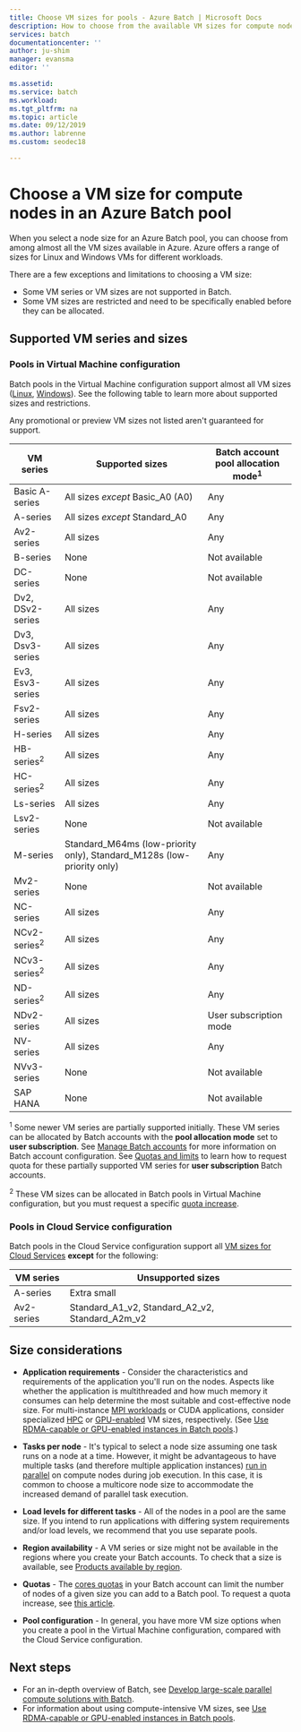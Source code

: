 ```yaml
---
title: Choose VM sizes for pools - Azure Batch | Microsoft Docs
description: How to choose from the available VM sizes for compute nodes in Azure Batch pools
services: batch
documentationcenter: ''
author: ju-shim
manager: evansma
editor: ''

ms.assetid: 
ms.service: batch
ms.workload: 
ms.tgt_pltfrm: na
ms.topic: article
ms.date: 09/12/2019
ms.author: labrenne
ms.custom: seodec18

---
```


# Choose a VM size for compute nodes in an Azure Batch pool

When you select a node size for an Azure Batch pool, you can choose from among almost all the VM sizes available in Azure. Azure offers a range of sizes for Linux and Windows VMs for different workloads.

There are a few exceptions and limitations to choosing a VM size:

* Some VM series or VM sizes are not supported in Batch.
* Some VM sizes are restricted and need to be specifically enabled before they can be allocated.

## Supported VM series and sizes

### Pools in Virtual Machine configuration

Batch pools in the Virtual Machine configuration support almost all VM sizes ([Linux](../virtual-machines/linux/sizes.md), [Windows](../virtual-machines/windows/sizes.md)). See the following table to learn more about supported sizes and restrictions.

Any promotional or preview VM sizes not listed aren't guaranteed for support.

| VM series  | Supported sizes | Batch account pool allocation mode<sup>1</sup> |
|------------|---------|-----------------|
| Basic A-series | All sizes *except* Basic_A0 (A0) | Any |
| A-series | All sizes *except* Standard_A0 | Any |
| Av2-series | All sizes | Any |
| B-series | None | Not available |
| DC-series | None | Not available |
| Dv2, DSv2-series | All sizes | Any |
| Dv3, Dsv3-series | All sizes | Any |
| Ev3, Esv3-series | All sizes | Any |
| Fsv2-series | All sizes | Any |
| H-series | All sizes | Any |
| HB-series<sup>2</sup> | All sizes | Any |
| HC-series<sup>2</sup> | All sizes | Any |
| Ls-series | All sizes | Any |
| Lsv2-series | None | Not available |
| M-series | Standard_M64ms (low-priority only), Standard_M128s (low-priority only) | Any |
| Mv2-series | None | Not available |
| NC-series | All sizes | Any |
| NCv2-series<sup>2</sup> | All sizes | Any |
| NCv3-series<sup>2</sup> | All sizes | Any |
| ND-series<sup>2</sup> | All sizes | Any |
| NDv2-series | All sizes | User subscription mode |
| NV-series | All sizes | Any |
| NVv3-series | None | Not available |
| SAP HANA | None | Not available |

<sup>1</sup> Some newer VM series are partially supported initially. These VM series can be allocated by Batch accounts with the **pool allocation mode** set to **user subscription**. See [Manage Batch accounts](batch-account-create-portal.md#additional-configuration-for-user-subscription-mode) for more information on Batch account configuration. See [Quotas and limits](batch-quota-limit.md) to learn how to request quota for these partially supported VM series for **user subscription** Batch accounts.  

<sup>2</sup> These VM sizes can be allocated in Batch pools in Virtual Machine configuration, but you must request a specific [quota increase](batch-quota-limit.md#increase-a-quota).

### Pools in Cloud Service configuration

Batch pools in the Cloud Service configuration support all [VM sizes for Cloud Services](../cloud-services/cloud-services-sizes-specs.md) **except** for the following:

| VM series  | Unsupported sizes |
|------------|-------------------|
| A-series   | Extra small       |
| Av2-series | Standard_A1_v2, Standard_A2_v2, Standard_A2m_v2 |

## Size considerations

* **Application requirements** - Consider the characteristics and requirements of the application you'll run on the nodes. Aspects like whether the application is multithreaded and how much memory it consumes can help determine the most suitable and cost-effective node size. For multi-instance [MPI workloads](batch-mpi.md) or CUDA applications, consider specialized [HPC](../virtual-machines/linux/sizes-hpc.md) or [GPU-enabled](../virtual-machines/linux/sizes-gpu.md) VM sizes, respectively. (See [Use RDMA-capable or GPU-enabled instances in Batch pools](batch-pool-compute-intensive-sizes.md).)

* **Tasks per node** - It's typical to select a node size assuming one task runs on a node at a time. However, it might be advantageous to have multiple tasks (and therefore multiple application instances) [run in parallel](batch-parallel-node-tasks.md) on compute nodes during job execution. In this case, it is common to choose a multicore node size to accommodate the increased demand of parallel task execution.

* **Load levels for different tasks** - All of the nodes in a pool are the same size. If you intend to run applications with differing system requirements and/or load levels, we recommend that you use separate pools.

* **Region availability** - A VM series or size might not be available in the regions where you create your Batch accounts. To check that a size is available, see [Products available by region](https://azure.microsoft.com/regions/services/).

* **Quotas** - The [cores quotas](batch-quota-limit.md#resource-quotas) in your Batch account can limit the number of nodes of a given size you can add to a Batch pool. To request a quota increase, see [this article](batch-quota-limit.md#increase-a-quota). 

* **Pool configuration** - In general, you have more VM size options when you create a pool in the Virtual Machine configuration, compared with the Cloud Service configuration.

## Next steps

* For an in-depth overview of Batch, see [Develop large-scale parallel compute solutions with Batch](batch-api-basics.md).
* For information about using compute-intensive VM sizes, see [Use RDMA-capable or GPU-enabled instances in Batch pools](batch-pool-compute-intensive-sizes.md).

